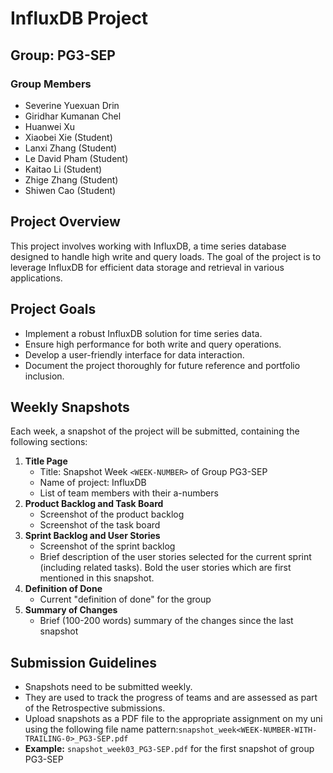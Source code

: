 # InfluxDB Project

## Group: PG3-SEP

### Group Members
- Severine Yuexuan Drin
- Giridhar Kumanan Chel
- Huanwei Xu
- Xiaobei Xie (Student)
- Lanxi Zhang (Student)
- Le David Pham (Student)
- Kaitao Li (Student)
- Zhige Zhang (Student)
- Shiwen Cao (Student)

## Project Overview
This project involves working with InfluxDB, a time series database designed to handle high write and query loads. The goal of the project is to leverage InfluxDB for efficient data storage and retrieval in various applications.


## Project Goals
- Implement a robust InfluxDB solution for time series data.
- Ensure high performance for both write and query operations.
- Develop a user-friendly interface for data interaction.
- Document the project thoroughly for future reference and portfolio inclusion.

## Weekly Snapshots
Each week, a snapshot of the project will be submitted, containing the following sections:
1. **Title Page**
   - Title: Snapshot Week `<WEEK-NUMBER>` of Group PG3-SEP
   - Name of project: InfluxDB
   - List of team members with their a-numbers
1. **Product Backlog and Task Board**
   - Screenshot of the product backlog
   - Screenshot of the task board
1. **Sprint Backlog and User Stories**
   - Screenshot of the sprint backlog
   - Brief description of the user stories selected for the current sprint (including related tasks). Bold the user stories which are first mentioned in this snapshot.
1. **Definition of Done**
   - Current "definition of done" for the group
1. **Summary of Changes**
   - Brief (100-200 words) summary of the changes since the last snapshot
## Submission Guidelines
- Snapshots need to be submitted weekly.
- They are used to track the progress of teams and are assessed as part of the Retrospective submissions.
- Upload snapshots as a PDF file to the appropriate assignment on my uni using the following file name pattern:`snapshot_week<WEEK-NUMBER-WITH-TRAILING-0>_PG3-SEP.pdf`
- **Example:** `snapshot_week03_PG3-SEP.pdf` for the first snapshot of group PG3-SEP